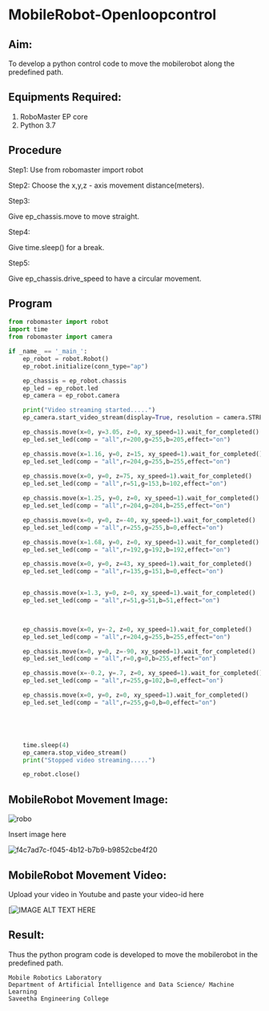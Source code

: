 # MobileRobot-Openloopcontrol
## Aim:

To develop a python control code to move the mobilerobot along the predefined path.

## Equipments Required:
1. RoboMaster EP core
2. Python 3.7

## Procedure

Step1:
Use from robomaster import robot


Step2:
Choose the x,y,z - axis movement distance(meters).

Step3:

Give ep_chassis.move to move straight.

Step4:

Give time.sleep() for a break.

Step5:

Give ep_chassis.drive_speed to have a circular movement.

## Program
```python
from robomaster import robot
import time
from robomaster import camera

if _name_ == '_main_':
    ep_robot = robot.Robot()
    ep_robot.initialize(conn_type="ap")

    ep_chassis = ep_robot.chassis
    ep_led = ep_robot.led
    ep_camera = ep_robot.camera

    print("Video streaming started.....")
    ep_camera.start_video_stream(display=True, resolution = camera.STREAM_360P)

    ep_chassis.move(x=0, y=3.05, z=0, xy_speed=1).wait_for_completed()
    ep_led.set_led(comp = "all",r=200,g=255,b=205,effect="on")

    ep_chassis.move(x=1.16, y=0, z=15, xy_speed=1).wait_for_completed()
    ep_led.set_led(comp = "all",r=204,g=255,b=255,effect="on")
    
    ep_chassis.move(x=0, y=0, z=75, xy_speed=1).wait_for_completed()
    ep_led.set_led(comp = "all",r=51,g=153,b=102,effect="on")

    ep_chassis.move(x=1.25, y=0, z=0, xy_speed=1).wait_for_completed()
    ep_led.set_led(comp = "all",r=204,g=204,b=255,effect="on")

    ep_chassis.move(x=0, y=0, z=-40, xy_speed=1).wait_for_completed()
    ep_led.set_led(comp = "all",r=255,g=255,b=0,effect="on")

    ep_chassis.move(x=1.68, y=0, z=0, xy_speed=1).wait_for_completed()
    ep_led.set_led(comp = "all",r=192,g=192,b=192,effect="on")

    ep_chassis.move(x=0, y=0, z=43, xy_speed=1).wait_for_completed()
    ep_led.set_led(comp = "all",r=135,g=151,b=0,effect="on")


    ep_chassis.move(x=1.3, y=0, z=0, xy_speed=1).wait_for_completed()
    ep_led.set_led(comp = "all",r=51,g=51,b=51,effect="on")

   

    ep_chassis.move(x=0, y=-2, z=0, xy_speed=1).wait_for_completed()
    ep_led.set_led(comp = "all",r=204,g=255,b=255,effect="on")

    ep_chassis.move(x=0, y=0, z=-90, xy_speed=1).wait_for_completed()
    ep_led.set_led(comp = "all",r=0,g=0,b=255,effect="on")

    ep_chassis.move(x=-0.2, y=.7, z=0, xy_speed=1).wait_for_completed()
    ep_led.set_led(comp = "all",r=255,g=102,b=0,effect="on")

    ep_chassis.move(x=0, y=0, z=0, xy_speed=1).wait_for_completed()
    ep_led.set_led(comp = "all",r=255,g=0,b=0,effect="on")





    time.sleep(4)
    ep_camera.stop_video_stream()
    print("Stopped video streaming.....")

    ep_robot.close()
```

## MobileRobot Movement Image:

![robo](./img/robomaster.png)

Insert image here

![f4c7ad7c-f045-4b12-b7b9-b9852cbe4f20](https://github.com/GSanthosh007/mobilerobot-openloopcontrol/assets/147527586/ad6fe6e9-0492-479c-9e15-e6cd46dc4411)


## MobileRobot Movement Video:

Upload your video in Youtube and paste your video-id here

[![IMAGE ALT TEXT HERE](https://youtu.be/TlxBoDQRa_M?si=s9rfaXXihY5OaBpI)


## Result:
Thus the python program code is developed to move the mobilerobot in the predefined path.



```
Mobile Robotics Laboratory
Department of Artificial Intelligence and Data Science/ Machine Learning
Saveetha Engineering College
```
